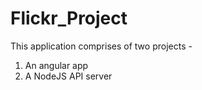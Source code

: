 # Flickr_Project
This application comprises of two projects -

1. An angular app
2. A NodeJS API server
